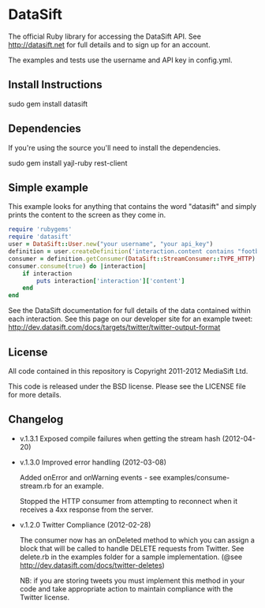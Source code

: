 DataSift
========

The official Ruby library for accessing the DataSift API. See
http://datasift.net for full details and to sign up for an account.

The examples and tests use the username and API key in config.yml.

Install Instructions
--------------------

sudo gem install datasift

Dependencies
------------

If you're using the source you'll need to install the dependencies.

sudo gem install yajl-ruby rest-client

Simple example
--------------

This example looks for anything that contains the word "datasift" and simply
prints the content to the screen as they come in.

```ruby
require 'rubygems'
require 'datasift'
user = DataSift::User.new("your username", "your api_key")
definition = user.createDefinition('interaction.content contains "football"')
consumer = definition.getConsumer(DataSift::StreamConsumer::TYPE_HTTP)
consumer.consume(true) do |interaction|
	if interaction
		puts interaction['interaction']['content']
	end
end
```

See the DataSift documentation for full details of the data contained within
each interaction. See this page on our developer site for an example tweet:
http://dev.datasift.com/docs/targets/twitter/twitter-output-format

License
-------

All code contained in this repository is Copyright 2011-2012 MediaSift Ltd.

This code is released under the BSD license. Please see the LICENSE file for
more details.

Changelog
---------

* v.1.3.1 Exposed compile failures when getting the stream hash (2012-04-20)

* v.1.3.0 Improved error handling (2012-03-08)

  Added onError and onWarning events - see examples/consume-stream.rb for an
  example.

  Stopped the HTTP consumer from attempting to reconnect when it receives a
  4xx response from the server.

* v.1.2.0 Twitter Compliance (2012-02-28)

  The consumer now has an onDeleted method to which you can assign a block
  that will be called to handle DELETE requests from Twitter. See delete.rb
  in the examples folder for a sample implementation.
  (@see http://dev.datasift.com/docs/twitter-deletes)

  NB: if you are storing tweets you must implement this method in your code
  and take appropriate action to maintain compliance with the Twitter license.
